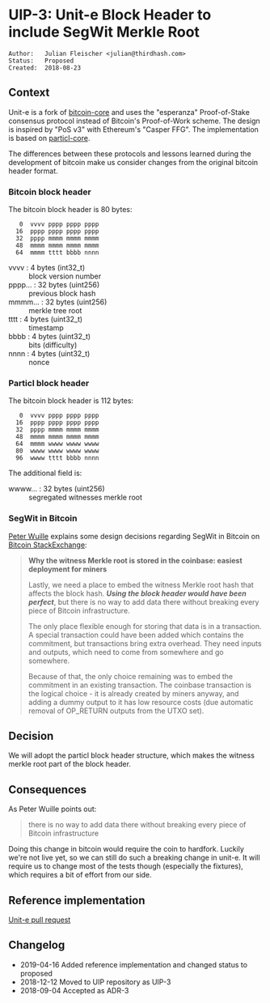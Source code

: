 # UIP-3: Unit-e Block Header to include SegWit Merkle Root

```
Author:   Julian Fleischer <julian@thirdhash.com>
Status:   Proposed
Created:  2018-08-23
```

## Context

Unit-e is a fork of [bitcoin-core](https://github.com/bitcoin/bitcoin) and uses the "esperanza"
Proof-of-Stake consensus protocol instead of Bitcoin's Proof-of-Work scheme. The design is inspired
by "PoS v3" with Ethereum's "Casper FFG". The implementation is based on
[particl-core](https://github.com/particl/particl-core).

The differences between these protocols and lessons learned during the development of bitcoin
make us consider changes from the original bitcoin header format.

### Bitcoin block header

The bitcoin block header is 80 bytes:

```
   0  vvvv pppp pppp pppp
  16  pppp pppp pppp pppp
  32  pppp mmmm mmmm mmmm
  48  mmmm mmmm mmmm mmmm
  64  mmmm tttt bbbb nnnn
```

<dl>
  <dt>vvvv : 4 bytes (int32_t)</dt>
  <dd>block version number</dd>
  <dt>pppp... : 32 bytes (uint256)</dt>
  <dd>previous block hash</dd>
  <dt>mmmm... : 32 bytes (uint256)</dt>
  <dd>merkle tree root</dd>
  <dt>tttt : 4 bytes (uint32_t)</dt>
  <dd>timestamp</dd>
  <dt>bbbb : 4 bytes (uint32_t)</dt>
  <dd>bits (difficulty)</dd>
  <dt>nnnn : 4 bytes (uint32_t)</dt>
  <dd>nonce</dd>
</dl>

### Particl block header

The bitcoin block header is 112 bytes:

```
   0  vvvv pppp pppp pppp
  16  pppp pppp pppp pppp
  32  pppp mmmm mmmm mmmm
  48  mmmm mmmm mmmm mmmm
  64  mmmm wwww wwww wwww
  80  wwww wwww wwww wwww
  96  wwww tttt bbbb nnnn
```

The additional field is:

<dl>
  <dt>wwww... : 32 bytes (uint256)</dt>
  <dd>segregated witnesses merkle root</dd>
</dl>

### SegWit in Bitcoin

[Peter Wuille](http://pieterwuillefacts.com/) explains some design decisions regarding SegWit in
Bitcoin on [Bitcoin StackExchange](https://bitcoin.stackexchange.com/a/58415/83940):

> **Why the witness Merkle root is stored in the coinbase: easiest deployment for miners**
>
> Lastly, we need a place to embed the witness Merkle root hash that affects the block hash. **_Using the block header would have been perfect_**, but there is no way to add data there without breaking every piece of Bitcoin infrastructure.
>
> The only place flexible enough for storing that data is in a transaction. A special transaction could have been added which contains the commitment, but transactions bring extra overhead. They need inputs and outputs, which need to come from somewhere and go somewhere.
>
> Because of that, the only choice remaining was to embed the commitment in an existing transaction. The coinbase transaction is the logical choice - it is already created by miners anyway, and adding a dummy output to it has low resource costs (due automatic removal of OP_RETURN outputs from the UTXO set).

## Decision

We will adopt the particl block header structure, which makes the witness merkle root part of the block header.

## Consequences

As Peter Wuille points out:

> there is no way to add data there without breaking every piece of Bitcoin infrastructure

Doing this change in bitcoin would require the coin to hardfork. Luckily we're not live yet,
so we can still do such a breaking change in unit-e. It will require us to change most of the
tests though (especially the fixtures), which requires a bit of effort from our side.

## Reference implementation

[Unit-e pull request](https://github.com/dtr-org/unit-e/pull/798)

## Changelog

* 2019-04-16 Added reference implementation and changed status to proposed
* 2018-12-12 Moved to UIP repository as UIP-3
* 2018-09-04 Accepted as ADR-3
